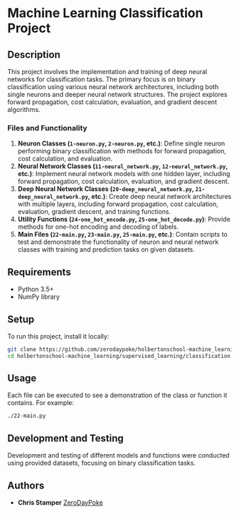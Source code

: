 # Machine Learning Classification Project

## Description

This project involves the implementation and training of deep neural networks for classification tasks. The primary focus is on binary classification using various neural network architectures, including both single neurons and deeper neural network structures. The project explores forward propagation, cost calculation, evaluation, and gradient descent algorithms.

### Files and Functionality

1. **Neuron Classes (`1-neuron.py`, `2-neuron.py`, etc.)**: Define single neuron performing binary classification with methods for forward propagation, cost calculation, and evaluation.
2. **Neural Network Classes (`11-neural_network.py`, `12-neural_network.py`, etc.)**: Implement neural network models with one hidden layer, including forward propagation, cost calculation, evaluation, and gradient descent.
3. **Deep Neural Network Classes (`20-deep_neural_network.py`, `21-deep_neural_network.py`, etc.)**: Create deep neural network architectures with multiple layers, including forward propagation, cost calculation, evaluation, gradient descent, and training functions.
4. **Utility Functions (`24-one_hot_encode.py`, `25-one_hot_decode.py`)**: Provide methods for one-hot encoding and decoding of labels.
5. **Main Files (`22-main.py`, `23-main.py`, `25-main.py`, etc.)**: Contain scripts to test and demonstrate the functionality of neuron and neural network classes with training and prediction tasks on given datasets.

## Requirements

- Python 3.5+
- NumPy library

## Setup

To run this project, install it locally:

```bash
git clone https://github.com/zerodaypoke/holbertonschool-machine_learning
cd holbertonschool-machine_learning/supervised_learning/classification
```

## Usage

Each file can be executed to see a demonstration of the class or function it contains. For example:

```bash
./22-main.py
```

## Development and Testing

Development and testing of different models and functions were conducted using provided datasets, focusing on binary classification tasks.

## Authors

- **Chris Stamper** [ZeroDayPoke](https://github.com/ZeroDayPoke)
